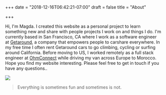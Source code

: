 +++
date = "2018-12-16T06:42:21-07:00"
draft = false
title = "About"

+++

Hi, I'm Magda. I created this website as a personal project to learn something new and share with people projects I work on and things I do.
I'm currently based in San Francisco, CA where I work as a software engineer at <a href="https://www.getaround.com/">Getaround</a>, a company that empowers people to carshare everywhere. In my free time I often rent Getaround cars to go climbing, cycling or surfing around California. Before moving to US, I worked remotely as a full stack engineer at <a href="https://www.ohmconnect.com/">OhmConnect</a> while driving my van across Europe to Morocco.
Hope you find my website interesting. Please feel free to get in touch if you have any questions.. 

<img src="https://i.imgur.com/3v4gEcU.jpg">

> Everything is sometimes fun and sometimes is not. 

